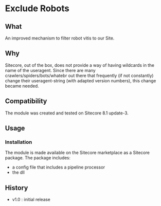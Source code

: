 # Exclude Robots #

## What ##

An improved mechanism to filter robot vitis to our Site.

## Why ##

Sitecore, out of the box, does not provide a way of having wildcards in the name of the useragent.
Since there are many crawlers/spiders/bots/whatebr out there that frequently (if not constantly) change their useragent-string (with adapted version numbers), this change became needed.

## Compatibility ##

The module was created and tested on Sitecore 8.1 update-3.

## Usage ##

### Installation ###

The module is made available on the Sitecore marketplace as a Sitecore package. The package includes:

- a config file that includes a pipeline processor
- the dll
 
## History ##
- v1.0 : initial release
